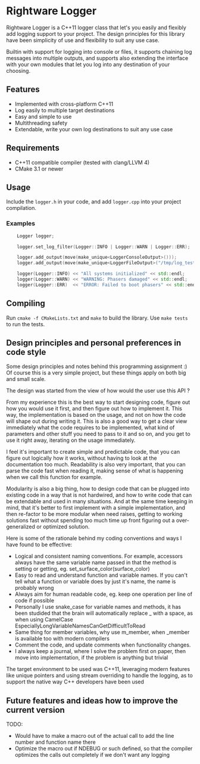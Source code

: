 # Rightware Logger

Rightware Logger is a C++11 logger class that let's you easily and flexibly add logging support to your project.
The design principles for this library have been simplicity of use and flexibility to suit any use case.

Builtin with support for logging into console or files, it supports chaining log messages into multiple outputs, and supports also extending the interface with your own modules that let you log into any destination of your choosing.


## Features

* Implemented with cross-platform C++11
* Log easily to multiple target destinations
* Easy and simple to use
* Multithreading safety
* Extendable, write your own log destinations to suit any use case


## Requirements

* C++11 compatible compiler (tested with clang/LLVM 4)
* CMake 3.1 or newer


## Usage

Include the `logger.h` in your code, and add `logger.cpp` into your project compilation.


### Examples

```cpp
	Logger logger;

	logger.set_log_filter(Logger::INFO | Logger::WARN | Logger::ERR);

	logger.add_output(move(make_unique<LoggerConsoleOutput>()));
	logger.add_output(move(make_unique<LoggerFileOutput>("/tmp/log_test.txt")));

	logger(Logger::INFO) << "All systems initialized" << std::endl;
	logger(Logger::WARN) << "WARNING: Phasers damaged" << std::endl;
	logger(Logger::ERR)  << "ERROR: Failed to boot phasers" << std::endl;
```


## Compiling

Run `cmake -f CMakeLists.txt` and `make` to build the library.
Use `make tests` to run the tests.


## Design principles and personal preferences in code style

Some design principles and notes behind this programming assignment :) Of course this is a very simple project, but these things apply on both big and small scale.

The design was started from the view of how would the user use this API ?

From my experience this is the best way to start designing code, figure out how you would use it first, and then figure out how to implement it. This way, the implementation is based on the usage, and not on how the code will shape out during writing it. This is also a good way to get a clear view immediately what the code requires to be implemented, what kind of parameters and other stuff you need to pass to it and so on, and you get to use it right away, iterating on the usage immediately.

I feel it's important to create simple and predictable code, that you can figure out logically how it works, without having to look at the documentation too much. Readability is also very important, that you can parse the code fast when reading it, making sense of what is happening when we call this function for example.

Modularity is also a big thing, how to design code that can be plugged into existing code in a way that is not hardwired, and how to write code that can be extendable and used in many situations. And at the same time keeping in mind, that it's better to first implement with a simple implementation, and then re-factor to be more modular when need raises, getting to working solutions fast without spending too much time up front figuring out a over-generalized or optimized solution.

Here is some of the rationale behind my coding conventions and ways I have found to be effective:

* Logical and consistent naming conventions. For example, accessors always have the same variable name passed in that the method is setting or getting, eg. set_surface_color(surface_color)
* Easy to read and understand function and variable names. If you can't tell what a function or variable does by just it's name, the name is probably wrong
* Always aim for human readable code, eg. keep one operation per line of code if possible
* Personally I use snake_case for variable names and methods, it has been studided that the brain will automatically replace _ with a space, as when using CamelCase EspeciallyLongVariableNamesCanGetDifficultToRead
* Same thing for member variables, why use m_member, when _member is available too with modern compilers
* Comment the code, and update comments when functionality changes. 
* I always keep a journal, where I solve the problem first on paper, then move into implementation, if the problem is anything but trivial

The target environment to be used was C++11, leveraging modern features like unique pointers and using stream overriding to handle the logging, as to support the native way C++ developers have been used

## Future features and ideas how to improve the current version

TODO:
 * Would have to make a macro out of the actual call to add the line number and function name there
 * Optimize the macro out if NDEBUG or such defined, so that the compiler optimizes the calls out completely if we don't want any
   logging
